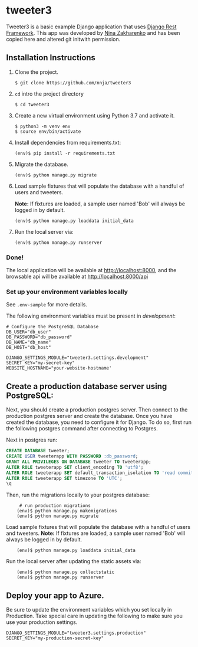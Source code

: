 
tweeter3
=======

Tweeter3 is a basic example Django application that uses [Django Rest Framework](https://github.com/encode/django-rest-framework). This app was developed by [Nina Zakharenko](https://github.com/nnja) and has been copied here and altered git initwith permission.


## Installation Instructions

1. Clone the project.
    ```shell
    $ git clone https://github.com/nnja/tweeter3
    ```
2. `cd` intro the project directory
    ```shell
    $ cd tweeter3
    ```
3. Create a new virtual environment using Python 3.7 and activate it.
    ```shell
    $ python3 -m venv env
    $ source env/bin/activate
    ```
4. Install dependencies from requirements.txt:
    ```shell
    (env)$ pip install -r requirements.txt
    ```
5. Migrate the database.
    ```shell
    (env)$ python manage.py migrate
    ```
6. Load sample fixtures that will populate the database with a handful of users and tweeters.

    **Note:** If fixtures are loaded, a sample user named 'Bob' will always be logged in by default.
    ```shell
    (env)$ python manage.py loaddata initial_data
    ```
7. Run the local server via:
    ```shell
    (env)$ python manage.py runserver
    ```

### Done!
The local application will be available at <a href="http://localhost:8000" target="_blank">http://localhost:8000</a>, and the browsable api will be available at <a href="http://localhost:8000/api" target="_blank">http://localhost:8000/api</a>


### Set up your environment variables locally

See `.env-sample` for more details.

The following environment variables must be present in *development*:

```shell
# Configure the PostgreSQL Database
DB_USER="db_user"
DB_PASSWORD="db_password"
DB_NAME="db_name"
DB_HOST="db_host"

DJANGO_SETTINGS_MODULE="tweeter3.settings.development"
SECRET_KEY="my-secret-key"
WEBSITE_HOSTNAME="your-website-hostname'
```

## Create a production database server using PostgreSQL:
Next, you should create a production postgres server.
Then connect to the production postgres server and create the database.
Once you have created the database, you need to configure it for Django. 
To do so, first run the following postgres command after connecting to Postgres.

Next in postgres run:
```sql
CREATE DATABASE tweeter;
CREATE USER tweeterapp WITH PASSWORD :db_password;
GRANT ALL PRIVILEGES ON DATABASE tweeter TO tweeterapp;
ALTER ROLE tweeterapp SET client_encoding TO 'utf8';
ALTER ROLE tweeterapp SET default_transaction_isolation TO 'read committed';
ALTER ROLE tweeterapp SET timezone TO 'UTC';
\q
```

Then, run the migrations locally to your postgres database:

```
     # run production migrations
    (env)$ python manage.py makemigrations
    (env)$ python manage.py migrate
```

Load sample fixtures that will populate the database with a handful of users and tweeters.
**Note:** If fixtures are loaded, a sample user named 'Bob' will always be logged in by default.

```
    (env)$ python manage.py loaddata initial_data
```
Run the local server after updating the static assets via:

```
    (env)$ python manage.py collectstatic
    (env)$ python manage.py runserver
```


## Deploy your app to Azure.

Be sure to update the environment variables which you set locally in Production. Take special care in updating the following to make sure you use your production settings.

```shell
DJANGO_SETTINGS_MODULE="tweeter3.settings.production"
SECRET_KEY="my-production-secret-key"
```
